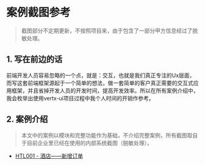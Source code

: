 # 案例截图参考

> 截图部分不定期更新，不按照项目来，由于包含了一部分甲方信息经过了脱敏处理。

## 1. 写在前边的话

前端开发人员容易忽略的一个点，就是：交互，也就是我们真正专注的Ux层面，而写这套前端框架源起于一个简单的想法，做一套简单的客户真正需要的交互式应用框架，并且省掉开发人员的开发时间，提高开发效率。所以在所有案例介绍中，我会枚举出使用vertx-ui项目过程中我个人时间的开销作参考。

## 2. 案例介绍

> 本文中的案例以模块和完整功能作为基础，不介绍完整案例，所有截图取自于目前企业里已经在使用的内部系统截图（脱敏处理）。

* [HTL001 - 酒店——新增订单](/document/examples/jiu-dian-2014-2014-xin-zeng-ding-dan.md)



